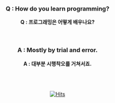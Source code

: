 <div align=center>

<br/>
<br/>
<br/>
  
  <div>
    <h3>Q : How do you learn programming?</h3>
  </div>
  <b>Q : 프로그래밍은 어떻게 배우나요?</b>

<br/>
<br/>
<br/>

  <div>
    <h3>A : Mostly by trial and error.</h3>
  </div>
  <b>A : 대부분 시행착오를 거쳐서죠.</b>
<!--
  <div>
    <b>단순함은 궁극의 정교함이다.</b>
  </div>
  <sup>Simplicity is the Ultimate Sophistication.</sup>
  
  <div>
    <sub>레오나르도 다빈치</sub>
  </div>
  <sup>Leonardo da Vinci</sup> -->
<br/>
<br/>
<br/>
<br/>
  
  [![Hits](https://hits.seeyoufarm.com/api/count/incr/badge.svg?url=https%3A%2F%2Fgithub.com%2F6lueparr0t&count_bg=%23338CFF&title_bg=%2301559A&icon=fluentd.svg&icon_color=%23FAFAFA&title=hits&edge_flat=true)](https://hits.seeyoufarm.com)
</div>
